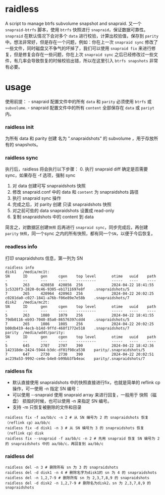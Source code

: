 # raidless

A script to manage btrfs subvolume snapshot and snapraid.
又一个 `snapraid-btrfs` 脚本，使用 `btrfs` 快照进行 `snapraid`，保证数据可靠性。
`snapraid` 在默认情况下会对多个 `data` 进行校验，计算出校验值，保存到 `parity` 中。想法非常好，但是存在一个问题，例如：你在上一次 `snapraid sync` 修改了一些文件，同时磁盘又不争气的坏掉了，我们可以使用 `snapraid fix` 来进行修复，但是修复会存在一些问题，你在上次 `snapraid sync` 之后已经修改过一些文件，有几率会导致恢复的时候校验出错，所以在这里引入 `btrfs snapshots` 非常有必要。

# usage

使用前提：
    - snapraid 配置文件中的所有 `data` 和 `parity` 必须使用 `btrfs` 或 `subvolume`.
    - snapraid 配置文件中的所有 `content` 全部保存在 `data` 或 `pariyt` 内。

### raidless init

为所有 data 和 parity 创建 名为 ".snapraidshots" 的 subvolume ，用于存放所有的 snapshots。

### raidless sync

执行后，raidless 将会执行以下步骤：
0. 执行 snapraid diff 确定是否需要 sync，如果存在 -f 选项，强制 sync
1. 对 data 创建可写 snapraidshots 快照
2. 修改 snapraid.conf 中的 data 和 `content` 为 snapraidshots 路径
3. 执行 snapraid sync 操作
4. 完成之后，对 parity 创建 只读 snapraidshots 快照
5. 对之前可些的 data snapraidshots 设置成 read-only
6. 复制 snapraidshots 中的 content 到 data

简言之，对数据区创建`快照` 后再进行 `snapraid sync`，同步完成后，再创建 `parity` `快照`，同一个sync 之内的所有快照，都有同一个`SN`，以便于今后恢复。

### readless info

打印 snapraidshots 信息，第一列为 SN
```
raidless info
disk1   /media/mc1t:
SN      ID      gen     cgen    top level       otime   uuid    path
-       --      ---     ----    ---------       -----   ----    ----
5       263     420858  420856  256             2024-04-22 18:41:55     1c5328f3-2820-0c46-9305-eb1711697e8f    .snapraidshots/5
7       265     420964  420963  256             2024-04-22 20:02:25     c0281da0-c027-1841-a76b-f06e89e7e58b    .snapraidshots/7
disk2   /media/mc2t:
SN      ID      gen     cgen    top level       otime   uuid    path
-       --      ---     ----    ---------       -----   ----    ----
5       263     1080    1079    256             2024-04-22 18:41:55     79db0116-eb93-7040-85a0-86576397cdd4    .snapraidshots/5
7       265     1086    1085    256             2024-04-22 20:02:25     b00db419-4ecb-b14d-9ffd-468f1772e518    .snapraidshots/7
parity  /media/wd4t/parity:
SN      ID      gen     cgen    top level       otime   uuid    path
-       --      ---     ----    ---------       -----   ----    ----
5       645     2707    2707    390             2024-04-22 18:42:36     142318de-2424-5944-b3dc-df01f98ca538    parity/.snapraidshots/5
7       647     2730    2730    390             2024-04-22 20:02:51     ac239a53-9992-ce4e-b4e8-b99bb3fb4eac    parity/.snapraidshots/7
  ```

### raidless fix

- 默认直接使用 snapraidshots 中的快照直接进行fix，也就是简单的 reflink cp 操作，可一使用 -n 指定 SN 编号：
- 可以使用 --snapraid 使用 snapraid array 来进行回复，一般用于 快照（磁盘） 损毁的时候，也可以使用 -n 来指定 SN 编号。
- 支持 -m 只恢复被删除的文件和目录
```
raidless fix -f aa/bb/c -n 2 # 从 SN 编号为 2 的 snapraidshots 恢复（reflink cp）aa/bb/c
raidless fix -d disk1 -n 3 # 从 SN 编号为 3 的 snapraidshots 恢复（reflink cp）disk
raidless fix --snapraid -f aa/bb/c -n 2 # 先用 snapraid 恢复 SN 编号为 2 的 snapraidshots 中的 aa/bb/c，再回复到 aa/bb/c
```
### raidless del
```
raidless del -n 3 # 删除所有 sn 为 3 的 snapraidshots
raidless del -d disk1 -n 4 # 删除名字为disk1的 sn 为 4 的 snapraidshots
raidless del -n 1,2,7-9 # 删除所有 sn 为 2,3,7,8,9 的 snapraidshots
raidless del -d disk2 -n 1,2,7-9 # 删除名为disk2，sn 为 2,3,7,8,9 的 snapraidshots
```
